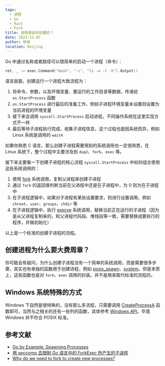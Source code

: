 ```yaml
---
tags: 
  - 进程
  - Go
  - Rust
  - Fork
title: 进程是如何创建的？
date: 2021-11-07
author: 徐徐
location: Beijing
---
```


Go 中通过名称或者路径可以很简单的启动一个进程（命令）：

```go
ret, _ := exec.Command("bash", "-c", "ls -a -l -h").Output()
```

语言层面，创建运行一个进程大致流程为：

1. 将命令、参数，以及环境变量、要运行的工作目录等数据，传递给 `os.StartProcess` 函数
2. `os.StartProcess` 进行最后的准备工作，例如子进程环境变量未设置则设置为当前进程的环境变量
3. 接下来会调用 `syscall.StartProcess` 启动进程，不同操作系统在这里实现方式不一样
4. 最后等待子进程执行完成，收集子进程信息，这个过程也是因系统而异，例如 Linux 系统是调用的 `wait4`

如果你熟悉 C 语言，那么创建子进程需要用到的系统调用也一定很熟悉，在 Linux 系统下，整个过程中主要涉及到 `dup2`、`fork`、`exec` 等。

接下来主要看一下创建子进程的核心流程 `syscall.StartProcess` 中如何组合使用这些系统调用的：

1. 使用 [fork](https://man7.org/linux/man-pages/man2/fork.2.html) 系统调用，复制父进程来创建子进程
2. 通过 `fork` 的返回值判断当前在父进程中还是在子进程中，为 0 则为在子进程中
3. 在子进程逻辑中，如果对子进程有某些设置要求，则进行设置调用，例如 `chroot`、`user`、`groups`、`chdir` 等
4. 在子进程逻辑中，执行 [execve](https://man7.org/linux/man-pages/man2/execve.2.html) 系统调用，替换当前正在运行的子进程（因为是从父进程复制来的，和父进程代码段、堆栈段等一致，需要替换成要执行的程序，并做初始化）

以上是一个标准的创建子进程的流程。


## 创建进程为什么要大费周章？

你可能会有疑问，为什么创建子进程没有一个简单的系统调用，而是需要很多步骤，其实也有单独的函数用于创建进程，例如 [posix_spawn](https://www.man7.org/linux/man-pages/man3/posix_spawn.3.html)、[system](https://man7.org/linux/man-pages/man3/system.3.html)。但是本质上，这些函数也是对 `fork`、`exec` 调用的封装。并不是用来取代标准的流程的。

## Windows 系统特殊的方式

Windows 下自然是很特殊的，没有那么多流程，只需要调用 [CreateProcessA](https://docs.microsoft.com/en-us/windows/win32/api/processthreadsapi/nf-processthreadsapi-createprocessa) 函数即可，当然与之相关的还有一些列的函数，具体参考 [Windows API](https://docs.microsoft.com/en-us/windows/win32/api/processthreadsapi/)。毕竟 Windows 并不符合 POSIX 标准。


## 参考文献

* [Go by Example: Spawning Processes](https://gobyexample.com/spawning-processes)
* [用 seccomp 去限制 Go 语言中的 ForkExec 所产生的子进程](https://boxjan.com/2019/11/use-seccomp-limit-go-forkexec.html)
* [Why do we need to fork to create new processes?](https://unix.stackexchange.com/questions/136637/why-do-we-need-to-fork-to-create-new-processes)
